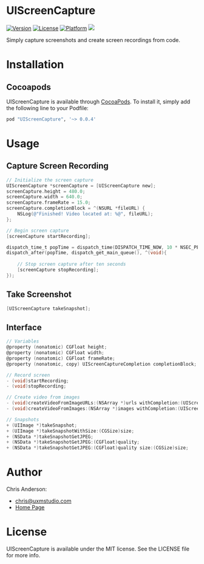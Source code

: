 # UIScreenCapture

[![Version](https://img.shields.io/cocoapods/v/UIScreenCapture.svg?style=flat)](http://cocoapods.org/pods/UIScreenCapture)
[![License](https://img.shields.io/cocoapods/l/UIScreenCapture.svg?style=flat)](http://cocoapods.org/pods/UIScreenCapture)
[![Platform](https://img.shields.io/cocoapods/p/UIScreenCapture.svg?style=flat)](http://cocoapods.org/pods/UIScreenCapture)
![](https://img.shields.io/badge/Supported-iOS8-4BC51D.svg?style=flat-square)

Simply capture screenshots and create screen recordings from code.


# Installation
## Cocoapods
UIScreenCapture is available through [CocoaPods](http://cocoapods.org). To install
it, simply add the following line to your Podfile:

```ruby
pod "UIScreenCapture", '~> 0.0.4'
```

# Usage
## Capture Screen Recording
```objective-c
// Initialize the screen capture
UIScreenCapture *screenCapture = [UIScreenCapture new];
screenCapture.height = 480.0;
screenCapture.width = 640.0;
screenCapture.frameRate = 15.0;
screenCapture.completionBlock = ^(NSURL *fileURL) {
    NSLog(@"Finished! Video located at: %@", fileURL);
};

// Begin screen capture
[screenCapture startRecording];

dispatch_time_t popTime = dispatch_time(DISPATCH_TIME_NOW, 10 * NSEC_PER_SEC);
dispatch_after(popTime, dispatch_get_main_queue(), ^(void){
    
    // Stop screen capture after ten seconds
    [screenCapture stopRecording];
});
```

## Take Screenshot
```objective-c
[UIScreenCapture takeSnapshot];
```

## Interface
```objective-c
// Variables
@property (nonatomic) CGFloat height;
@property (nonatomic) CGFloat width;
@property (nonatomic) CGFloat frameRate;
@property (nonatomic, copy) UIScreenCaptureCompletion completionBlock;

// Record screen
- (void)startRecording;
- (void)stopRecording;

// Create video from images
- (void)createVideoFromImageURLs:(NSArray *)urls withCompletion:(UIScreenCaptureCompletion)completion;
- (void)createVideoFromImages:(NSArray *)images withCompletion:(UIScreenCaptureCompletion)completion;

// Snapshots
+ (UIImage *)takeSnapshot;
+ (UIImage *)takeSnapshotWithSize:(CGSize)size;
+ (NSData *)takeSnapshotGetJPEG;
+ (NSData *)takeSnapshotGetJPEG:(CGFloat)quality;
+ (NSData *)takeSnapshotGetJPEG:(CGFloat)quality size:(CGSize)size;

```

# Author
Chris Anderson:
- chris@uxmstudio.com
- [Home Page](http://uxmstudio.com)

# License

UIScreenCapture is available under the MIT license. See the LICENSE file for more info.